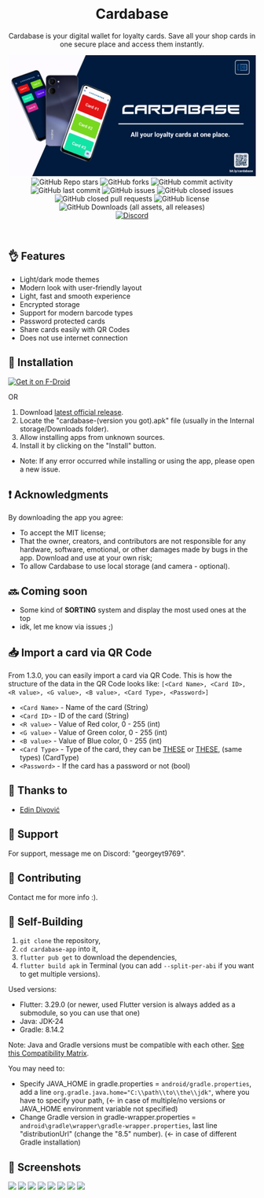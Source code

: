 <a name="readme-top"></a>

<br />

<h1 align="center">Cardabase</h1>

  <p align="center">
    Cardabase is your digital wallet for loyalty cards. Save all your shop cards in one secure place and access them instantly.
    <br />
    <div align="center">
      <img src="https://github.com/GeorgeYT9769/cardabase-app/blob/main/fastlane/metadata/android/en-US/images/featureGraphic.png?raw=true" alt="Banner">
    <!-- <a href="https://github.com/github_username/repo_name"><strong>Explore the docs »</strong></a> https://discord.com/invite/fZNDfG2xv3 -->
    <br />
    <div align="center">
      <img alt="GitHub Repo stars" src="https://img.shields.io/github/stars/GeorgeYT9769/cardabase-app?style=for-the-badge&label=Stars">
      <img alt="GitHub forks" src="https://img.shields.io/github/forks/GeorgeYT9769/cardabase-app?style=for-the-badge&label=Forks">
      <img alt="GitHub commit activity" src="https://img.shields.io/github/commit-activity/y/GeorgeYT9769/cardabase-app?style=for-the-badge&label=Commit Activity">
      <img alt="GitHub last commit" src="https://img.shields.io/github/last-commit/GeorgeYT9769/cardabase-app?style=for-the-badge&label=Last Commit">
      <img alt="GitHub issues" src="https://img.shields.io/github/issues/GeorgeYT9769/cardabase-app?style=for-the-badge&label=Issues Opened">
      <img alt="GitHub closed issues" src="https://img.shields.io/github/issues-closed/GeorgeYT9769/cardabase-app?style=for-the-badge&label=Issues Closed">
      <img alt="GitHub closed pull requests" src="https://img.shields.io/github/issues-pr-closed/GeorgeYT9769/cardabase-app?style=for-the-badge&label=Pull Requests">
      <img alt="GitHub license" src="https://img.shields.io/github/license/GeorgeYT9769/cardabase-app?style=for-the-badge&label=License">
      <img alt="GitHub Downloads (all assets, all releases)" src="https://img.shields.io/github/downloads/GeorgeYT9769/cardabase-app/total?style=for-the-badge&label=Downloads">
      <br />
      <a href="https://discord.com/invite/fZNDfG2xv3">
        <img alt="Discord" src="https://img.shields.io/badge/Discord-%235865F2.svg?style=for-the-badge&logo=discord&logoColor=white">
      </a>
    </div>
  </p>
</div>

<br />

## 👌 Features

- Light/dark mode themes
- Modern look with user-friendly layout
- Light, fast and smooth experience
- Encrypted storage
- Support for modern barcode types
- Password protected cards
- Share cards easily with QR Codes
- Does not use internet connection

## 📲 Installation

[<img src="https://fdroid.gitlab.io/artwork/badge/get-it-on.png"
     alt="Get it on F-Droid"
     height="80">](https://f-droid.org/packages/com.georgeyt9769.cardabase/)

OR

1. Download [latest official release](https://github.com/GeorgeYT9769/cardabase-app/releases/latest).
2. Locate the "cardabase-(version you got).apk" file (usually in the Internal storage/Downloads folder).
3. Allow installing apps from unknown sources.
4. Install it by clicking on the "Install" button.
- Note: If any error occurred while installing or using the app, please open a new issue.

## ❗ Acknowledgments

By downloading the app you agree:

- To accept the MIT license;
- That the owner, creators, and contributors are not responsible for any hardware, software, emotional, or other damages made by bugs in the app. Download and use at your own risk;
- To allow Cardabase to use local storage (and camera - optional).

## 🔜 Coming soon

- Some kind of **SORTING** system and display the most used ones at the top
- idk, let me know via issues ;)

## 📥 Import a card via QR Code

From 1.3.0, you can easily import a card via QR Code.
This is how the structure of the data in the QR Code looks like:
`[<Card Name>, <Card ID>, <R value>, <G value>, <B value>, <Card Type>, <Password>]`
- `<Card Name>` - Name of the card (String)
- `<Card ID>` - ID of the card (String)
- `<R value>` - Value of Red color, 0 - 255 (int)
- `<G value>` - Value of Green color, 0 - 255 (int)
- `<B value>` - Value of Blue color, 0 - 255 (int)
- `<Card Type>` - Type of the card, they can be [THESE](https://github.com/GeorgeYT9769/cardabase-app/blob/2e86905c4fb4f861cd3008506a681aab96ea9b38/lib/pages/createcardnew.dart#L9-L27) or [THESE](https://github.com/GeorgeYT9769/cardabase-app/blob/2e86905c4fb4f861cd3008506a681aab96ea9b38/lib/pages/createcardnew.dart#L58-L89), (same types) (CardType)
- `<Password>` - If the card has a password or not (bool)

## 🤝 Thanks to

- [Edin Divović](https://www.youtube.com/@NotEdin_)

## 🙌 Support

For support, message me on Discord: "georgeyt9769".

## 🤝 Contributing
Contact me for more info :).

## 🔨 Self-Building
1. `git clone` the repository,
2. `cd cardabase-app` into it,
3. `flutter pub get` to download the dependencies,
4. `flutter build apk` in Terminal (you can add `--split-per-abi` if you want to get multiple versions).

Used versions:
- Flutter: 3.29.0 (or newer, used Flutter version is always added as a submodule, so you can use that one)
- Java: JDK-24
- Gradle: 8.14.2

Note: Java and Gradle versions must be compatible with each other. [See this Compatibility Matrix](https://docs.gradle.org/current/userguide/compatibility.html).

You may need to:
- Specify JAVA_HOME in gradle.properties = `android/gradle.properties`, add a line `org.gradle.java.home="C:\\path\\to\\the\\jdk"`, where you have to specify your path, (<- in case of multiple/no versions or JAVA_HOME environment variable not specified)
- Change Gradle version in gradle-wrapper.properties = `android\gradle\wrapper\gradle-wrapper.properties`, last line "distributionUrl" (change the "8.5" number). (<- in case of different Gradle installation)

## 📸 Screenshots

<div>
<img src="https://github.com/GeorgeYT9769/cardabase-app/blob/main/fastlane/metadata/android/en-US/images/phoneScreenshots/1.png?raw=true" width=204>
<img src="https://github.com/GeorgeYT9769/cardabase-app/blob/main/fastlane/metadata/android/en-US/images/phoneScreenshots/2.png?raw=true" width=204>
<img src="https://github.com/GeorgeYT9769/cardabase-app/blob/main/fastlane/metadata/android/en-US/images/phoneScreenshots/3.png?raw=true" width=204>
<img src="https://github.com/GeorgeYT9769/cardabase-app/blob/main/fastlane/metadata/android/en-US/images/phoneScreenshots/4.png?raw=true" width=204>
<img src="https://github.com/GeorgeYT9769/cardabase-app/blob/main/fastlane/metadata/android/en-US/images/phoneScreenshots/5.png?raw=true" width=204>
<img src="https://github.com/GeorgeYT9769/cardabase-app/blob/main/fastlane/metadata/android/en-US/images/phoneScreenshots/6.png?raw=true" width=204>
<img src="https://github.com/GeorgeYT9769/cardabase-app/blob/main/fastlane/metadata/android/en-US/images/phoneScreenshots/7.png?raw=true" width=204>
<img src="https://github.com/GeorgeYT9769/cardabase-app/blob/main/fastlane/metadata/android/en-US/images/phoneScreenshots/8.png?raw=true" width=204>
</div>
